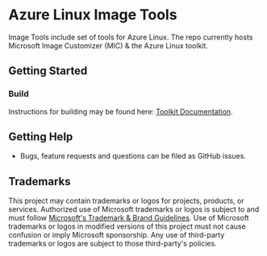 # Azure Linux Image Tools

Image Tools include set of tools for Azure Linux. The repo currently hosts
Microsoft Image Customizer (MIC) & the Azure Linux toolkit.

## Getting Started

### Build

Instructions for building may be found here: [Toolkit
Documentation](./toolkit/README.md).

## Getting Help
- Bugs, feature requests and questions can be filed as GitHub issues.

## Trademarks

This project may contain trademarks or logos for projects, products, or
services. Authorized use of Microsoft trademarks or logos is subject to and must
follow [Microsoft's Trademark & Brand
Guidelines](https://www.microsoft.com/en-us/legal/intellectualproperty/trademarks/usage/general).
Use of Microsoft trademarks or logos in modified versions of this project must
not cause confusion or imply Microsoft sponsorship. Any use of third-party
trademarks or logos are subject to those third-party's policies.
